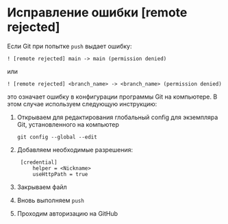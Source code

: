 # Исправление ошибки [remote rejected]

Если Git при попытке `push` выдает ошибку:

`! [remote rejected] main -> main (permission denied)`

или

`! [remote rejected] <branch_name> -> <branch_name> (permission denied)`

это означает ошибку в конфигурации программы Git на компьютере. В этом случае используем следующую инструкцию:

1. Открываем для редактирования глобальный config для экземпляра Git, установленного на компьютер

    `git config --global --edit`

2. Добавляем необходимые разрешения:

        [credential]
            helper = <Nickname>
            useHttpPath = true

3. Закрываем файл

4. Вновь выполняем `push`

5. Проходим авторизацию на GitHub